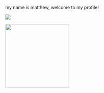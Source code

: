 my name is matthew, welcome to my profile!

![](https://komarev.com/ghpvc/?username=matt-dz&style=for-the-badge&base=13284)

<a href="https://github.com/matt-dz/github-readme-stats">
  <img height=200 src="https://github-readme-stats.vercel.app/api/top-langs/?username=matt-dz&hide=java,dart&layout=compact&theme=one_dark_pro">
</a>
